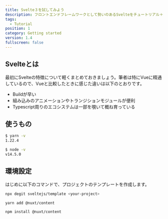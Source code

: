 ```yaml
---
title: Svelte３を試してみよう
description: フロントエンドフレームワークとして勢いのあるSvelteをチュートリアル＋必要なツールの設定をしてみた
tags: 
  - Tutorial
position: 1
category: Getting started
version: 1.4
fullscreen: false
---
```


## Svelteとは

最初にSvelteの特徴について軽くまとめておきましょう。筆者は特にVueに精通しているので、Vueと比較したときに感じた違いは以下のとおりです。

- Buildが早い
- 組み込みのアニメーションやトランジションモジュールが便利
- Typescript周りのエコシステムは一部を覗いて概ね育っている

## 使うもの

```bash
$ yarn -v
1.22.4

$ node -v
v14.5.0
```

## 環境設定

はじめに以下のコマンドで、プロジェクトのテンプレートを作成します。

```bash
npx degit sveltejs/template <your-project>
```

<code-group>
  <code-block label="Yarn" active>

  ```bash
  yarn add @nuxt/content
  ```

  </code-block>
  <code-block label="NPM">

  ```bash
  npm install @nuxt/content
  ```

  </code-block>
</code-group>

